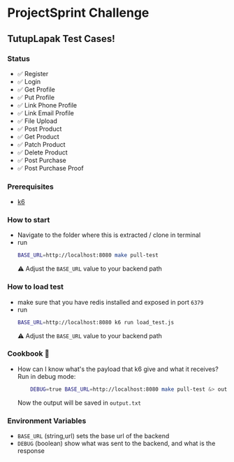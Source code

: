 # ProjectSprint Challenge
## TutupLapak Test Cases!

### Status
- ✅ Register 
- ✅ Login 
- ✅ Get Profile 
- ✅ Put Profile 
- ✅ Link Phone Profile 
- ✅ Link Email Profile 
- ✅ File Upload
- ✅ Post Product 
- ✅ Get Product 
- ✅ Patch Product 
- ✅ Delete Product 
- ✅ Post Purchase 
- ✅ Post Purchase Proof 

### Prerequisites
- [ k6 ](https://k6.io/docs/get-started/installation/)

### How to start
- Navigate to the folder where this is extracted / clone in terminal
- run
    ```bash
    BASE_URL=http://localhost:8080 make pull-test
    ```
    ⚠️ Adjust the `BASE_URL` value to your backend path
### How to load test
- make sure that you have redis installed and exposed in port `6379`
- run
    ```bash
    BASE_URL=http://localhost:8080 k6 run load_test.js
    ```
    ⚠️ Adjust the `BASE_URL` value to your backend path
### Cookbook 🍳
- How can I know what's the payload that k6 give and what it receives? Run in debug mode:
    ```bash
        DEBUG=true BASE_URL=http://localhost:8080 make pull-test &> output.txt
   ```
   Now the output will be saved in `output.txt`

### Environment Variables
- `BASE_URL` (string,url) sets the base url of the backend
- `DEBUG` (boolean) show what was sent to the backend, and what is the response
